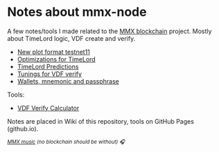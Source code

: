 # Notes about mmx-node

A few notes/tools I made related to the [MMX blockchain](https://github.com/madMAx43v3r/mmx-node) project. Mostly about TimeLord logic, VDF create and verify.

- [New plot format testnet11](https://github.com/voidxno/mmx-node-notes/wiki/New-plot-format-testnet11)
- [Optimizations for TimeLord](https://github.com/voidxno/mmx-node-notes/wiki/Optimizations-for-TimeLord)
- [TimeLord Predictions](https://github.com/voidxno/mmx-node-notes/wiki/TimeLord-Predictions)
- [Tunings for VDF verify](https://github.com/voidxno/mmx-node-notes/wiki/Tunings-for-VDF-verify)
- [Wallets, mnemonic and passphrase](https://github.com/voidxno/mmx-node-notes/wiki/Wallets,-mnemonic-and-passphrase)

Tools:
- [VDF Verify Calculator](https://voidxno.github.io/mmx-node-notes/vdf_verify_calc)

Notes are placed in Wiki of this repository, tools on GitHub Pages (github.io).

_<sup>[MMX music](https://voidxno.github.io/mmx-node-notes/mmx_music) (no blockchain should be without) &#x1F3A7;</sup>_
